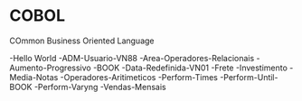 # COBOL
 COmmon Business Oriented Language

-Hello World
-ADM-Usuario-VN88
-Area-Operadores-Relacionais
-Aumento-Progressivo
-BOOK
-Data-Redefinida-VN01
-Frete
-Investimento
-Media-Notas
-Operadores-Aritimeticos
-Perform-Times
-Perform-Until-BOOK
-Perform-Varyng
-Vendas-Mensais
